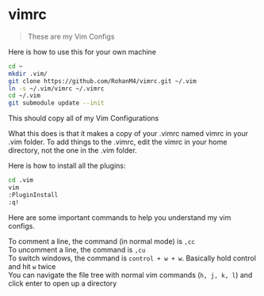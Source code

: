 # vimrc

>These are my Vim Configs

Here is how to use this for your own machine
```bash
cd ~
mkdir .vim/
git clone https://github.com/RohanM4/vimrc.git ~/.vim
ln -s ~/.vim/vimrc ~/.vimrc
cd ~/.vim
git submodule update --init
```
This should copy all of my Vim Configurations


What this does is that it makes a copy of your .vimrc named vimrc in your .vim folder. To add things
to the .vimrc, edit the vimrc in your home directory, not the one in the .vim folder.

Here is how to install all the plugins:

```bash
cd .vim
vim
:PluginInstall
:q!
```
Here are some important commands to help you understand my vim configs.

To comment a line, the command (in normal mode) is `,cc`   
To uncomment a line, the command is `,cu`  
To switch windows, the command is `control + w + w`. Basically hold control and hit `w` twice  
You can navigate the file tree with normal vim commands (`h, j, k, l`) and click enter to open up a directory  


